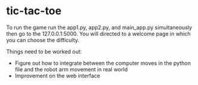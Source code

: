 # tic-tac-toe

To run the game run the app1.py, app2.py, and main_app.py simultaneously then go to the 127.0.0.1:5000. You will directed to a welcome page in which you can choose the difficulty.

Things need to be worked out:

- Figure out how to integrate between the computer moves in the python file and the robot arm movement in real world
- Improvement on the web interface